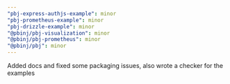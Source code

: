 ```yaml
---
"pbj-express-authjs-example": minor
"pbj-prometheus-example": minor
"pbj-drizzle-example": minor
"@pbinj/pbj-visualization": minor
"@pbinj/pbj-prometheus": minor
"@pbinj/pbj": minor
---
```


Added docs and fixed some packaging issues, also wrote a checker for the examples
